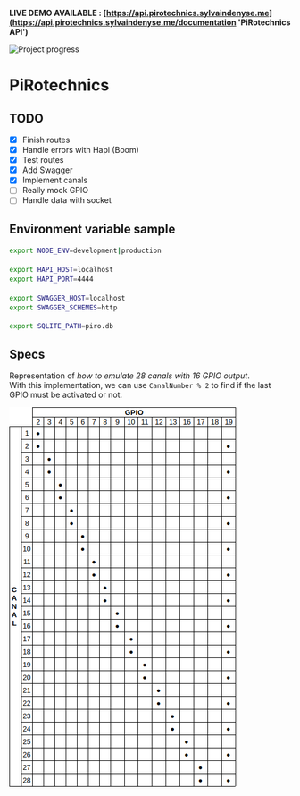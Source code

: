 **LIVE DEMO AVAILABLE : [https://api.pirotechnics.sylvaindenyse.me](https://api.pirotechnics.sylvaindenyse.me/documentation 'PiRotechnics API')**

![Project progress](https://img.shields.io/badge/Project%20progress-60%25-blue.svg)

# PiRotechnics

## TODO

- [x]   Finish routes
- [x]   Handle errors with Hapi (Boom)
- [x]   Test routes
- [x]   Add Swagger
- [x]   Implement canals
- [ ]   Really mock GPIO
- [ ]   Handle data with socket

## Environment variable sample

```bash
export NODE_ENV=development|production

export HAPI_HOST=localhost
export HAPI_PORT=4444

export SWAGGER_HOST=localhost
export SWAGGER_SCHEMES=http

export SQLITE_PATH=piro.db
```

## Specs

Representation of _how to emulate 28 canals with 16 GPIO output_.\
With this implementation, we can use `CanalNumber % 2` to find if the last GPIO must be activated or not.

![Canals implementation](img/canalsOverGpio.png 'Canals over GPIO')
